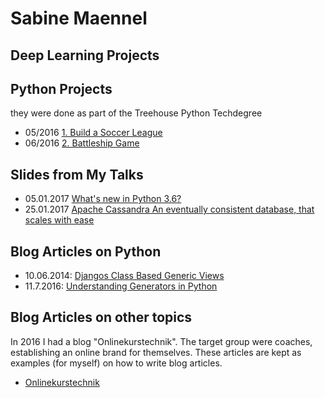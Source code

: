 # Sabine Maennel

## Deep Learning Projects

## Python Projects
they were done as part of the Treehouse Python Techdegree
- 05/2016 [1. Build a Soccer League](python_techdegree_project1_soccer_league/) 
- 06/2016 [2. Battleship Game](python_techdegree_project2_battleshipgame)

## Slides from My Talks
- 05.01.2017 [What's new in Python 3.6?](python3_6-talk/python3_6.html#/1) 
- 25.01.2017 [Apache Cassandra
An eventually consistent database,
that scales with ease](cassandra-talk/cassandra.html#/1)

## Blog Articles on Python
- 10.06.2014: [Djangos Class Based Generic Views](blog_articles/python/djangos_class_based_generic_views/djangos_class_based_generic_views.md)
- 11.7.2016: [Understanding Generators in Python](blog_articles/python/generators/python_generators.md)

## Blog Articles on other topics
In 2016 I had a blog "Onlinekurstechnik". The target group were coaches, establishing an online brand for themselves. These articles are kept as examples (for myself) on how to write blog articles.
- [Onlinekurstechnik](onlinekurstechnik/)
